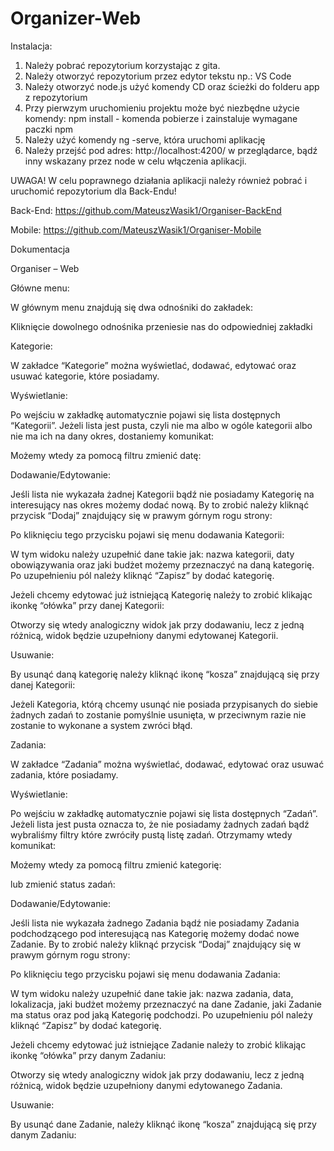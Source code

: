 # Organizer-Web

Instalacja:

1. Należy pobrać repozytorium korzystając z gita.
2. Należy otworzyć repozytorium przez edytor tekstu np.: VS Code
3. Należy otworzyć node.js użyć komendy CD oraz ścieżki do folderu app z repozytorium
4. Przy pierwzym uruchomieniu projektu może być niezbędne użycie komendy: npm install - komenda pobierze i zainstaluje wymagane paczki npm
5. Należy użyć komendy ng -serve, która uruchomi aplikację
6. Należy przejść pod adres: http://localhost:4200/ w przeglądarce, bądź inny wskazany przez node w celu włączenia aplikacji.

UWAGA!
W celu poprawnego działania aplikacji należy również pobrać i uruchomić repozytorium dla Back-Endu!

Back-End:
https://github.com/MateuszWasik1/Organiser-BackEnd

Mobile:
https://github.com/MateuszWasik1/Organiser-Mobile


Dokumentacja 

Organiser – Web 

 

Główne menu: 
 
W głównym menu znajdują się dwa odnośniki do zakładek: 

 

Kliknięcie dowolnego odnośnika przeniesie nas do odpowiedniej zakładki 

 

Kategorie: 

 

W zakładce “Kategorie” można wyświetlać, dodawać, edytować oraz usuwać kategorie, które posiadamy. 
 
 

Wyświetlanie: 

Po wejściu w zakładkę automatycznie pojawi się lista dostępnych “Kategorii”. Jeżeli lista jest pusta, czyli nie ma albo w ogóle kategorii albo nie ma ich na dany okres, dostaniemy komunikat: 

 

  

 

Możemy wtedy za pomocą filtru zmienić datę: 

 

   

 

Dodawanie/Edytowanie: 

Jeśli lista nie wykazała żadnej Kategorii bądź nie posiadamy Kategorię na interesujący nas okres możemy dodać nową. By to zrobić należy kliknąć przycisk “Dodaj” znajdujący się w prawym górnym rogu strony: 
 

 

 

Po kliknięciu tego przycisku pojawi się menu dodawania Kategorii: 

 
 

 

W tym widoku należy uzupełnić dane takie jak: nazwa kategorii, daty obowiązywania oraz jaki budżet możemy przeznaczyć na daną kategorię. Po uzupełnieniu pól należy kliknąć “Zapisz” by dodać kategorię. 

 

Jeżeli chcemy edytować już istniejącą Kategorię należy to zrobić klikając ikonkę “ołówka” przy danej Kategorii: 

 

 

 

Otworzy się wtedy analogiczny widok jak przy dodawaniu, lecz z jedną różnicą, widok będzie uzupełniony danymi edytowanej Kategorii. 

 

Usuwanie: 

By usunąć daną kategorię należy kliknąć ikonę “kosza” znajdującą się przy danej Kategorii: 
 
 

 

Jeżeli Kategoria, którą chcemy usunąć nie posiada przypisanych do siebie żadnych zadań to zostanie pomyślnie usunięta, w przeciwnym razie nie zostanie to wykonane a system zwróci błąd. 

Zadania: 

 

W zakładce “Zadania” można wyświetlać, dodawać, edytować oraz usuwać zadania, które posiadamy. 
 
 

Wyświetlanie: 

Po wejściu w zakładkę automatycznie pojawi się lista dostępnych “Zadań”. Jeżeli lista jest pusta oznacza to, że nie posiadamy żadnych zadań bądź wybraliśmy filtry które zwróciły pustą listę zadań. Otrzymamy wtedy komunikat: 

  

 

Możemy wtedy za pomocą filtru zmienić kategorię: 

 

   

lub zmienić status zadań: 

 

 

 

Dodawanie/Edytowanie: 

Jeśli lista nie wykazała żadnego Zadania bądź nie posiadamy Zadania podchodzącego pod interesującą nas Kategorię możemy dodać nowe Zadanie. By to zrobić należy kliknąć przycisk “Dodaj” znajdujący się w prawym górnym rogu strony: 
 

 

 

Po kliknięciu tego przycisku pojawi się menu dodawania Zadania: 

 
 

W tym widoku należy uzupełnić dane takie jak: nazwa zadania, data, lokalizacja, jaki budżet możemy przeznaczyć na dane Zadanie, jaki Zadanie ma status oraz pod jaką Kategorię podchodzi. Po uzupełnieniu pól należy kliknąć “Zapisz” by dodać kategorię. 

 

Jeżeli chcemy edytować już istniejące Zadanie należy to zrobić klikając ikonkę “ołówka” przy danym Zadaniu: 

 

 

 

Otworzy się wtedy analogiczny widok jak przy dodawaniu, lecz z jedną różnicą, widok będzie uzupełniony danymi edytowanego Zadania. 

 

Usuwanie: 

By usunąć dane Zadanie, należy kliknąć ikonę “kosza” znajdującą się przy danym Zadaniu: 
 
 
